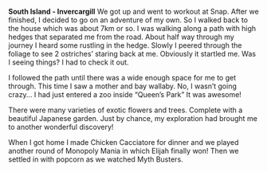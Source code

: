 **South Island - Invercargill**
We got up and went to workout at Snap. After we finished, I decided to go on an
adventure of my own. So I walked back to the house which was about 7km or so. I was
walking along a path with high hedges that separated me from the road.
About half way through my journey I heard some rustling in the hedge. Slowly I peered
through the foliage to see 2 ostriches’ staring back at me. Obviously it startled me. Was
I seeing things? I had to check it out.

I followed the path until there was a wide enough space for me to get through. This time
I saw a mother and bay wallaby. No, I wasn’t going crazy… I had just entered a zoo
inside “Queen’s Park” It was awesome!

There were many varieties of exotic flowers and trees. Complete with a beautiful
Japanese garden. Just by chance, my exploration had brought me to another wonderful
discovery!

When I got home I made Chicken Cacciatore for dinner and we played another round
of Monopoly Mania in which Elijah finally won! Then we settled in with popcorn as we
watched Myth Busters.